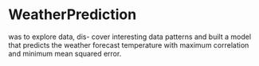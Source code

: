 # WeatherPrediction
was to explore data, dis- cover interesting data patterns and built a model that predicts the weather forecast temperature with maximum correlation and minimum mean squared error.
